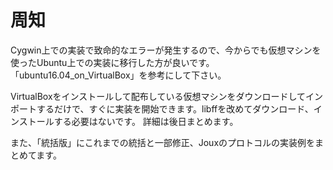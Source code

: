 # 周知

Cygwin上での実装で致命的なエラーが発生するので、今からでも仮想マシンを使ったUbuntu上での実装に移行した方が良いです。「ubuntu16.04_on_VirtualBox」を参考にして下さい。

VirtualBoxをインストールして配布している仮想マシンをダウンロードしてインポートするだけで、すぐに実装を開始できます。libffを改めてダウンロード、インストールする必要はないです。
詳細は後日まとめます。

また、「統括版」にこれまでの統括と一部修正、Jouxのプロトコルの実装例をまとめてます。

